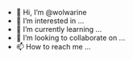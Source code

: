 - 👋 Hi, I’m @wolwarine
- 👀 I’m interested in ...
- 🌱 I’m currently learning ...
- 💞️ I’m looking to collaborate on ...
- 📫 How to reach me ...

<!---
wolwarine/wolwarine is a ✨ special ✨ repository because its `README.md` (this file) appears on your GitHub profile.
You can click the Preview link to take a look at your changes.
--->
